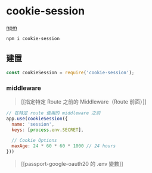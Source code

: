 # cookie-session
[npm](https://www.npmjs.com/package/cookie-session)
```shell
npm i cookie-session
```

## 建置

```js
const cookieSession = require('cookie-session');
```

### middleware
>[[指定特定 Route 之前的 Middleware（Route 前面）]]
```js
// 在特定 route 使用的 middleware 之前
app.use(cookieSession({
  name: 'session',
  keys: [process.env.SECRET],

  // Cookie Options
  maxAge: 24 * 60 * 60 * 1000 // 24 hours
}))
```
>[[passport-google-oauth20 的 .env 變數]]